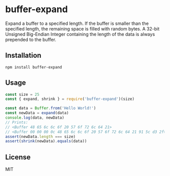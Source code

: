 # buffer-expand

Expand a buffer to a specified length. If the buffer is smaller than the specified length, the remaining space is filled with random bytes. A 32-bit Unsigned Big-Endian Integer containing the length of the data is always prepended to the buffer.

## Installation

    npm install buffer-expand

## Usage

```js
const size = 25
const { expand, shrink } = require('buffer-expand')(size)

const data = Buffer.from('Hello World!')
const newData = expand(data)
console.log(data, newData)
// Prints:
// <Buffer 48 65 6c 6c 6f 20 57 6f 72 6c 64 21>
// <Buffer 00 00 00 0c 48 65 6c 6c 6f 20 57 6f 72 6c 64 21 91 5c d3 2f>
assert(newData.length === size)
assert(shrink(newData).equals(data))
```

## License

MIT

